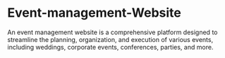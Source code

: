 # Event-management-Website
An event management website is a comprehensive platform designed to streamline the planning, organization, and execution of various events, including weddings, corporate events, conferences, parties, and more. 

